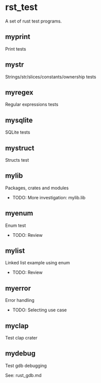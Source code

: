 # rst_test

A set of rust test programs.

## myprint

Print tests

## mystr

Strings/str/slices/constants/ownership tests

## myregex

Regular expressions tests

## mysqlite

SQLite tests

## mystruct

Structs test

## mylib

Packages, crates and modules

- TODO: More investigation: mylib.lib

## myenum

Enum test

- TODO: Review

## mylist

Linked list example using enum

- TODO: Review

## myerror

Error handling 

- TODO: Selecting use case

## myclap

Test clap crater

## mydebug

Test gdb debugging

See: rust_gdb.md





